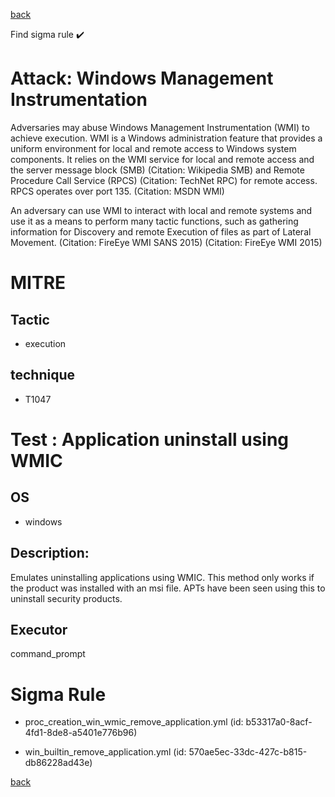 
[back](../index.md)

Find sigma rule :heavy_check_mark: 

# Attack: Windows Management Instrumentation 

Adversaries may abuse Windows Management Instrumentation (WMI) to achieve execution. WMI is a Windows administration feature that provides a uniform environment for local and remote access to Windows system components. It relies on the WMI service for local and remote access and the server message block (SMB) (Citation: Wikipedia SMB) and Remote Procedure Call Service (RPCS) (Citation: TechNet RPC) for remote access. RPCS operates over port 135. (Citation: MSDN WMI)

An adversary can use WMI to interact with local and remote systems and use it as a means to perform many tactic functions, such as gathering information for Discovery and remote Execution of files as part of Lateral Movement. (Citation: FireEye WMI SANS 2015) (Citation: FireEye WMI 2015)

# MITRE
## Tactic
  - execution


## technique
  - T1047


# Test : Application uninstall using WMIC
## OS
  - windows


## Description:
Emulates uninstalling  applications using WMIC.  This method only works if the product was installed with an msi file.  APTs have been seen using this to uninstall security products.

## Executor
command_prompt

# Sigma Rule
 - proc_creation_win_wmic_remove_application.yml (id: b53317a0-8acf-4fd1-8de8-a5401e776b96)

 - win_builtin_remove_application.yml (id: 570ae5ec-33dc-427c-b815-db86228ad43e)



[back](../index.md)
